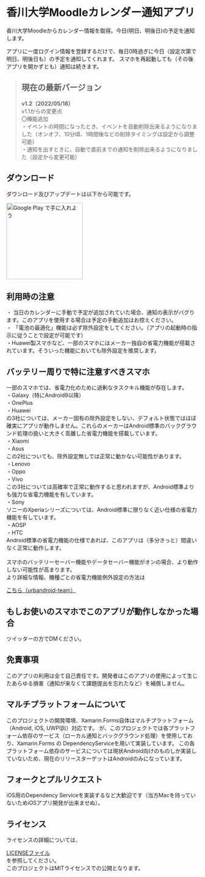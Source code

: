 <h1>香川大学Moodleカレンダー通知アプリ</h1>
香川大学Moodleからカレンダー情報を取得。今日(明日、明後日)の予定を通知します。

アプリに一度ログイン情報を登録するだけで、毎日0時過ぎに今日（設定次第で明日、明後日も）の予定を通知してくれます。
スマホを再起動しても（その後アプリを開かずとも）通知は続きます。
<br>

><h2>現在の最新バージョン</h2>
><strong>v1.2（2022/05/18）</strong>
><br>
>v1.1からの変更点
><br>
>〇機能追加
><br>
>・イベントの時間になったとき、イベントを自動削除出来るようになりました（オンオフ、10分頃、1時間後などの削除タイミングは設定から調整可能）
><br>
>・通知を出すときに、自動で直前までの通知を削除出来るようになりました（設定から変更可能）

<h2>ダウンロード</h2>
ダウンロード及びアップデートは以下から可能です。

<a href='https://play.google.com/store/apps/details?id=tech.taksas.k_moodlenotifier&pcampaignid=pcampaignidMKT-Other-global-all-co-prtnr-py-PartBadge-Mar2515-1'><img width="200px" alt='Google Play で手に入れよう' src='https://play.google.com/intl/ja/badges/static/images/badges/ja_badge_web_generic.png'/></a>

<h2>利用時の注意</h2>
・ 当日のカレンダーに手動で予定が追加されていた場合、通知の表示がバグります。このアプリを使用する場合は予定の手動追加はお控えください。
<br>
・ 「電池の最適化」機能は必ず除外設定をしてください。（アプリの起動時の指示に従うことで設定が可能です）
<br>
・Huawei製スマホなど、一部のスマホにはメーカー独自の省電力機能が搭載されています。そういった機能においても除外設定を推奨します。
<h2>バッテリー周りで特に注意すべきスマホ</h2>
一部のスマホでは、省電力化のために過剰なタスクキル機能が存在します。
<br>
・Galaxy（特にAndroid9以降）
<br>
・OnePlus
<br>
・Huawei
<br>
の3社については、メーカー固有の除外設定をしない、デフォルト状態ではほぼ確実にアプリが動作しません。これらのメーカーはAndroid標準のバックグラウンド処理の扱いと大きく乖離した省電力機能を搭載しています。
<br>
・Xiaomi
<br>
・Asus
<br>
この2社についても、除外設定無しでは正常に動かない可能性があります。
<br>
・Lenovo
<br>
・Oppo
<br>
・Vivo
<br>
この3社については高確率で正常に動作すると思われますが、Android標準よりも強力な省電力機能を有しています。
<br>
・Sony
<br>
ソニーのXperiaシリーズについては、Android標準に限りなく近い仕様の省電力機能を有しています。
<br>
・AOSP
<br>
・HTC
<br>
Android標準の省電力機能の仕様であれば、このアプリは（多分きっと）間違いなく正常に動作します。
<br>
<br>
スマホのバッテリーセーバー機能やデータセーバー機能がオンの場合、より動作しない可能性が高まります。
<br>
より詳細な情報、機種ごとの省電力機能例外設定の方法は

[こちら（urbandroid-team）](https://dontkillmyapp.com/) 

<h2>もしお使いのスマホでこのアプリが動作しなかった場合</h2>
ツイッターの方でDMください。
<h2>免責事項</h2>
このアプリの利用は全て自己責任です。開発者はこのアプリの使用によって生じたあらゆる損害（通知が来なくて課題提出を忘れたなど）を補償しません。

<h2>マルチプラットフォームについて</h2>
このプロジェクトの開発環境、Xamarin.Forms自体はマルチプラットフォーム（Android, iOS, UWP(β)）対応です。
が、このプロジェクトでは各プラットフォーム依存のサービス（ローカル通知とバックグラウンド処理）を使用しており、Xamarin.Forms の DependencyServiceを用いて実装しています。
この各プラットフォーム依存のサービスについては現状Android向けのものしか実装していないため、現在のリリースターゲットはAndroidのみになっています。

<h2>フォークとプルリクエスト</h2>
iOS用のDependency Serviceを実装するなど大歓迎です（当方Macを持っていないためiOSアプリ開発が出来ませぬ）。

<h2>ライセンス</h2>
ライセンスの詳細については、

[LICENSEファイル](https://github.com/taksas/K-MoodleNotifier/blob/master/LICENSE) 
<br>
を参照してください。
<br>
このプロジェクトはMITライセンスでの公開となります。
